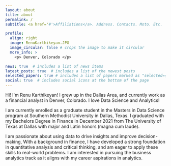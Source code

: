 ```yaml
---
layout: about
title: about
permalink: /
subtitle: <a href='#'>Affiliations</a>. Address. Contacts. Moto. Etc.

profile:
  align: right
  image: RenuKarthikeyan.JPG
  image_circular: false # crops the image to make it circular
  more_info: >
    <p> Denver, Colorado </p>

news: true  # includes a list of news items
latest_posts: true  # includes a list of the newest posts
selected_papers: true # includes a list of papers marked as "selected={true}"
social: true  # includes social icons at the bottom of the page
---
```


Hi! I'm Renu Karthikeyan! I grew up in the Dallas Area, and currently work as a financial analyst in Denver, Colorado. I love Data Science and Analytics! 

I am currently enrolled as a graduate student in the Masters in Data Science program at Southern Methodist University in Dallas, Texas. I graduated with my Bachelors Degree in Finance in December 2021 from The University of Texas at Dallas with major and Latin honors (magna cum laude).

I am  passionate about using data to drive insights and improve decision-making, With a background in finance, I have developed a strong foundation in quantitative analysis and critical thinking, and am eager to apply these skills to real-world problems. I am interested in pursuing the business analytics track as it aligns with my career aspirations in analytics.
